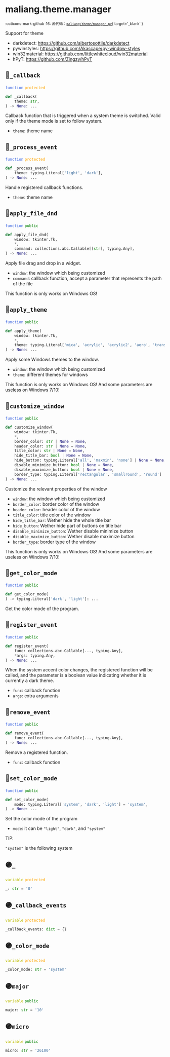 # maliang.theme.manager

<small>:octicons-mark-github-16: 源代码：[`maliang/theme/manager.py`](https://github.com/Xiaokang2022/maliang/blob/3.0.0/maliang/theme/manager.py){ target='_blank' }</small>

Support for theme

* darkdetect: https://github.com/albertosottile/darkdetect
* pywinstyles: https://github.com/Akascape/py-window-styles
* win32material: https://github.com/littlewhitecloud/win32material
* hPyT: https://github.com/Zingzy/hPyT


## 🔵`_callback`


<code style='color: royalblue;'>function</code> <code style='color: orange;'>protected</code>

```python
def _callback(
    theme: str,
) -> None: ...
```
Callback function that is triggered when a system theme is switched.
Valid only if the theme mode is set to follow system.

* `theme`: theme name


## 🔵`_process_event`


<code style='color: royalblue;'>function</code> <code style='color: orange;'>protected</code>

```python
def _process_event(
    theme: typing.Literal['light', 'dark'],
) -> None: ...
```
Handle registered callback functions.

* `theme`: theme name


## 🔵`apply_file_dnd`


<code style='color: royalblue;'>function</code> <code style='color: green;'>public</code>

```python
def apply_file_dnd(
    window: tkinter.Tk,
    *,
    command: collections.abc.Callable[[str], typing.Any],
) -> None: ...
```
Apply file drag and drop in a widget.

* `window`: the window which being customized
* `command`: callback function, accept a parameter that represents the path
of the file

This function is only works on Windows OS!


## 🔵`apply_theme`


<code style='color: royalblue;'>function</code> <code style='color: green;'>public</code>

```python
def apply_theme(
    window: tkinter.Tk,
    *,
    theme: typing.Literal['mica', 'acrylic', 'acrylic2', 'aero', 'transparent', 'optimised', 'win7', 'inverse', 'native', 'popup', 'dark', 'normal'],
) -> None: ...
```
Apply some Windows themes to the window.

* `window`: the window which being customized
* `theme`: different themes for windows

This function is only works on Windows OS! And some parameters are useless
on Windows 7/10!


## 🔵`customize_window`


<code style='color: royalblue;'>function</code> <code style='color: green;'>public</code>

```python
def customize_window(
    window: tkinter.Tk,
    *,
    border_color: str | None = None,
    header_color: str | None = None,
    title_color: str | None = None,
    hide_title_bar: bool | None = None,
    hide_button: typing.Literal['all', 'maxmin', 'none'] | None = None,
    disable_minimize_button: bool | None = None,
    disable_maximize_button: bool | None = None,
    border_type: typing.Literal['rectangular', 'smallround', 'round'] | None = None,
) -> None: ...
```
Customize the relevant properties of the window

* `window`: the window which being customized
* `border_color`: border color of the window
* `header_color`: header color of the window
* `title_color`: title color of the window
* `hide_title_bar`: Wether hide the whole title bar
* `hide_button`: Wether hide part of buttons on title bar
* `disable_minimize_button`: Wether disable minimize button
* `disable_maximize_button`: Wether disable maximize button
* `border_type`: border type of the window

This function is only works on Windows OS! And some parameters are useless
on Windows 7/10!


## 🔵`get_color_mode`


<code style='color: royalblue;'>function</code> <code style='color: green;'>public</code>

```python
def get_color_mode(
) -> typing.Literal['dark', 'light']: ...
```
Get the color mode of the program.

## 🔵`register_event`


<code style='color: royalblue;'>function</code> <code style='color: green;'>public</code>

```python
def register_event(
    func: collections.abc.Callable[..., typing.Any],
    *args: typing.Any,
) -> None: ...
```
When the system accent color changes, the registered function will be
called, and the parameter is a boolean value indicating whether it is
currently a dark theme.

* `func`: callback function
* `args`: extra arguments


## 🔵`remove_event`


<code style='color: royalblue;'>function</code> <code style='color: green;'>public</code>

```python
def remove_event(
    func: collections.abc.Callable[..., typing.Any],
) -> None: ...
```
Remove a registered function.

* `func`: callback function


## 🔵`set_color_mode`


<code style='color: royalblue;'>function</code> <code style='color: green;'>public</code>

```python
def set_color_mode(
    mode: typing.Literal['system', 'dark', 'light'] = 'system',
) -> None: ...
```
Set the color mode of the program

* `mode`: it can be `"light"`, `"dark"`, and `"system"`

TIP:

`"system"` is the following system


## 🟣`_`


<code style='color: #BBBB00;'>variable</code> <code style='color: orange;'>protected</code>

```python linenums="0"
_: str = '0'
```


## 🟣`_callback_events`


<code style='color: #BBBB00;'>variable</code> <code style='color: orange;'>protected</code>

```python linenums="0"
_callback_events: dict = {}
```


## 🟣`_color_mode`


<code style='color: #BBBB00;'>variable</code> <code style='color: orange;'>protected</code>

```python linenums="0"
_color_mode: str = 'system'
```


## 🟣`major`


<code style='color: #BBBB00;'>variable</code> <code style='color: green;'>public</code>

```python linenums="0"
major: str = '10'
```


## 🟣`micro`


<code style='color: #BBBB00;'>variable</code> <code style='color: green;'>public</code>

```python linenums="0"
micro: str = '26100'
```


